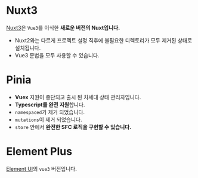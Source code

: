 # Nuxt3
[Nuxt3][Nuxt3]은 ```Vue3```를 이식한 **새로운 버전의 Nuxt입니다.**  
- Nuxt2와는 다르게 프로젝트 설정 직후에 불필요한 디렉토리가 모두 제거된 상태로 설치됩니다.
- Vue3 문법을 모두 사용할 수 있습니다.

# Pinia
- **Vuex** 지원이 중단되고 출시 된 차세대 상태 관리자입니다.
- **Typescript를 완전 지원**합니다.
- ```namespaced```가 제거 되었습니다.
- ```mutations```이 제거 되었습니다.
- ```store``` 안에서 **완전한 SFC 로직을 구현할 수 있습니다.**

# Element Plus
[Element UI][Element UI]의 ```vue3``` 버전입니다.

[Nuxt3]: https://v3.nuxtjs.org/
[Element UI]: https://element-plus.org/en-US/
